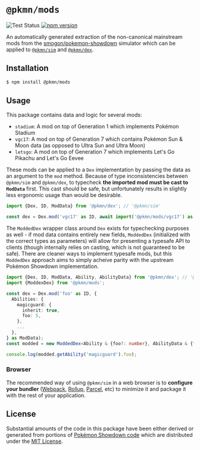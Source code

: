 # `@pkmn/mods`

![Test Status](https://github.com/pkmn/ps/workflows/Tests/badge.svg)
[![npm version](https://img.shields.io/npm/v/@pkmn/mods.svg)](https://www.npmjs.com/package/@pkmn/mods)

An automatically generated extraction of the non-canonical mainstream mods from the
[smogon/pokemon-showdown](https://github.com/smogon/pokemon-showdown) simulator which can be
applied to [`@pkmn/sim`](../sim) and [`@pkmn/dex`](../dex).

## Installation

```sh
$ npm install @pkmn/mods
```

## Usage

This package contains data and logic for several mods:

- `stadium`: A mod on top of Generation 1 which implements Pokémon Stadium
- `vgc17`: A mod on top of Generation 7 which contains Pokémon Sun & Moon data (as opposed to Ultra
  Sun and Ultra Moon)
- `letsgo`: A mod on top of Generation 7 which implements Let's Go Pikachu and Let's Go Eevee

These mods can be applied to a `Dex` implementation by passing the data as an argument to the `mod`
method. Because of type inconsistencies between `@pkmn/sim` and `@pkmn/dex`, to typecheck **the
imported mod must be cast to `ModData`** first. This cast should be safe, but unfortunately results
in slightly less ergonomic usage than would be desirable.

```ts
import {Dex, ID, ModData} from '@pkmn/dex'; // '@pkmn/sim'

const dex = Dex.mod('vgc17' as ID, await import('@pkmn/mods/vgc17') as ModData);
```

The `ModdedDex` wrapper class around `Dex` exists for typechecking purposes as well - if mod data
contains entirely new fields, `ModdedDex` (initialized with the correct types as parameters) will
allow for presenting a typesafe API to clients (though internally relies on casting, which is not
guaranteed to be safe). There are cleaner ways to implement typesafe mods, but this `ModdedDex`
approach aims to simply acheive parity with the upstream Pokémon Showdown implementation.

```ts
import {Dex, ID, ModData, Ability, AbilityData} from '@pkmn/dex'; // '@pkmn/sim'
import {ModdexDex} from '@pkmn/mods';

const dex = Dex.mod('foo' as ID, {
  Abilities: {
    magicguard: {
      inherit: true,
      foo: 5,
    },
    ...
  },
} as ModData);
const modded = new ModdedDex<Ability & {foo?: number}, AbilityData & {foo?: number}>(dex);

console.log(modded.getAbility('magicguard').foo);
```

### Browser

The recommended way of using `@pkmn/sim` in a web browser is to **configure your bundler**
([Webpack](https://webpack.js.org/), [Rollup](https://rollupjs.org/),
[Parcel](https://parceljs.org/), etc) to minimize it and package it with the rest of your
application.


## License

Substantial amounts of the code in this package have been either derived or generated from portions
of [Pokémon Showdown code](https://github.com/smogon/pokemon-showdown) which are distributed under
the [MIT License](LICENSE).
